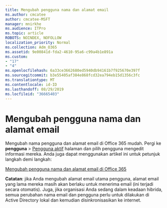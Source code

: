 ```yaml
---
title: Mengubah pengguna nama dan alamat email
ms.author: cmcatee
author: cmcatee-MSFT
manager: mnirkhe
ms.audience: ITPro
ms.topic: article
ROBOTS: NOINDEX, NOFOLLOW
localization_priority: Normal
ms.collection: Adm_O365
ms.assetid: 9e00841d-fda2-4610-95a6-c99a4b1e891a
ms.custom:
- "17"
- "4"
ms.openlocfilehash: 6a33ce3662680ed5940db94161b7f925670e397f
ms.sourcegitcommit: b3e55405af384e868fcd32ea794eb15d1356c3fc
ms.translationtype: MT
ms.contentlocale: id-ID
ms.lasthandoff: 08/29/2019
ms.locfileid: "36665403"
---
```

# <a name="change-a-users-name-and-email-address"></a>Mengubah pengguna nama dan alamat email

Mengubah nama pengguna dan alamat email di Office 365 mudah. Pergi ke **pengguna** \> [Pengguna aktif](https://go.microsoft.com/fwlink/p/?linkid=834822) halaman dan pilih pengguna mengedit informasi mereka. Anda juga dapat menggunakan artikel ini untuk petunjuk langkah demi langkah:
  
[Mengubah pengguna nama dan alamat email di Office 365](https://docs.microsoft.com/office365/admin/add-users/change-a-user-name-and-email-address)
  
 **Catatan**: jika Anda mengubah alamat email utama pengguna, alamat email yang lama mereka masih akan berlaku untuk menerima email (ini terjadi secara otomatis). Juga, jika organisasi Anda sedang dalam keadaan hibrida, semua perubahan nama email dan pengguna perlu untuk dilakukan di Active Directory lokal dan kemudian disinkronisasikan ke internet.